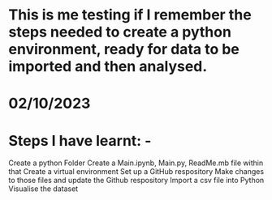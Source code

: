 # This is me testing if I remember the steps needed to create a python environment, ready for data to be imported and then analysed. 

# 02/10/2023 

# Steps I have learnt: - 

Create a python Folder
Create a Main.ipynb, Main.py, ReadMe.mb file within that
Create a virtual environment
Set up a GitHub respository
Make changes to those files and update the Github respository 
Import a csv file into Python 
Visualise the dataset
